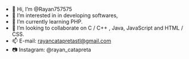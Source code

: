 - 👋 Hi, I’m @Rayan757575
- 👀 I’m interested in in developing softwares,
- 🌱 I’m currently learning PHP.
- 💞️ I’m looking to collaborate on  C / C++ , Java, JavaScript and HTML / CSS.
- 📫 E-mail: rayancatapretastl@gmail.com
- 📷 Instagram: @rayan_catapreta
